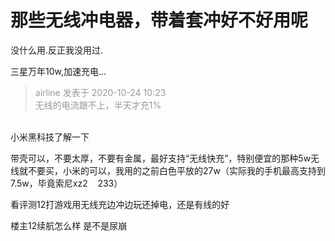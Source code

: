 # 那些无线冲电器，带着套冲好不好用呢


没什么用.反正我没用过.

三星万年10w,加速充电…

<div class="quote"><blockquote><font color="#999999">airline 发表于 2020-10-24 10:23</font><br />
<font color="#999999">无线的电流跟不上，半天才充1%</font></blockquote></div><br />
小米黑科技了解一下

带壳可以，不要太厚，不要有金属，最好支持“无线快充”，特别便宜的那种5w无线就不要买，小米的可以，我用的之前白色平放的27w（实际我的手机最高支持到7.5w，毕竟索尼xz2&nbsp; &nbsp; 233）<img id="aimg_IPo6C" onclick="zoom(this, this.src, 0, 0, 0)" class="zoom" src="https://cdn.jsdelivr.net/gh/hishis/forum-master/public/images/patch.gif" onmouseover="img_onmouseoverfunc(this)" onload="thumbImg(this)" border="0" alt="" />

看评测12打游戏用无线充边冲边玩还掉电，还是有线的好

楼主12续航怎么样 是不是尿崩<img src="static/image/smiley/default/lol.gif" smilieid="12" border="0" alt="" />
